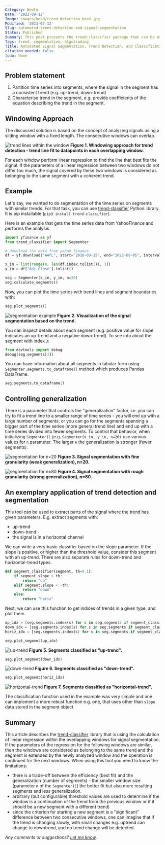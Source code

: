 ```yaml
---
Category: Howto
Date: '2022-09-12'
Image: images/head/trend_detection_head.jpg
Modified: '2023-07-12'
Slug: automated-trend-detection-and-signal-segmentation
Status: Published
Summary: This post presents the trend-classifier package that can be used for signal segmentation into parts where the trend is coherent.
Tags: trend, segmentation, algotrading
Title: Automated Signal Segmentation, Trend Detection, and Classification
citation_needed: false
todo: None
---
```


## Problem statement
1. Partition time series into segments, where the signal in the segment has a consistent trend (e.g. up-trend, down-trend)
2. Characterise trend in the segment, e.g. provide coefficients of the equation describing the trend in the segment.

## Windowing Approach
The discussed solution is based on the concept of analyzing signals using a sliding window with a fixed length. The consecutive windows can overlap.

![trend lines within the window](/images/trend_segmentation/trend_in_windows.jpg)
**Figure 1. Windowing approach for trend detection - trend line fit to datapoints in each overlapping window.**

For each window perform linear regression to find the line that best fits the signal. If the parameters of a linear regression between two windows do not differ too much, the signal covered by these two windows is considered as belonging to the same segment with a coherent trend.

## Example

Let's say, we wanted to do segmentation of the time series on segments with similar trends. For that task, you can use [trend-classifier](https://pypi.org/project/trend-classifier/) Python library. It is pip installable (`pip3 install trend-classifier`).

Here is an example that gets the time series data from YahooFinance and performs the analysis.

```python
import yfinance as yf
from trend_classifier import Segmenter

# download the data from yahoo finance
df = yf.download("AAPL", start="2018-09-15", end="2022-09-05", interval="1d", progress=False)

x_in = list(range(0, len(df.index.tolist()), 1))
y_in = df["Adj Close"].tolist()

seg = Segmenter(x_in, y_in, n=20)
seg.calculate_segments()
```

Now, you can plot the time series with trend lines and segment boundaries with:

```python
seg.plot_segments()
```

![segmentation example](/images/trend_segmentation/screenshoot_1.jpg)
**Figure 2. Visualization of the signal segmentation based on the trend.**

You can inspect details about each segment (e.g. positive value for slope indicates an up-trend and a negative down-trend). To see info about the segment with index `3`:

```python
from devtools import debug
debug(seg.segments[3])
```

You can have information about all segments in tabular form using `Segmenter.segments.to_dataframe()` method which produces Pandas DataFrame.

```python
seg.segments.to_dataframe()
```

## Controlling generalization
There is a parameter that controls the "generalization" factor, i.e. you can try to fit a trend line to a smaller range of time series - you will end up with a large number of segments, or you can go for the segments spanning a bigger part of the time series (more general trend line) and end up with a time series divided into fewer segments. To control that behavior, when initializing `Segmenter()` (e.g. `Segmenter(x_in, y_in, n=20)` use various values for `n` parameter. The larger `n` the generalization is stronger (fewer segments).

![segmentation for n=20](../images/trend_segmentation/segments_n_20.jpg)
**Figure 3. Signal segmentation with fine granularity (weak generalization), n=20.**

![segmentation for n=80](/images/trend_segmentation/segments_n_80.jpg)
**Figure 4. Signal segmentation with rough granularity (strong generalization), n=80.**

## An exemplary application of trend detection and segmentation
This tool can be used to extract parts of the signal where the trend has given parameters. E.g. extract segments with:
- up-trend
- down-trend
- the signal is in a horizontal channel

We can write a very basic classifier based on the slope parameter. If the slope is positive, or higher than the threshold value, consider this segment with an up-trend. There are also separate rules for down-trend and horizontal-trend types.
```python
def segment_classifier(segment, th=0.1):
    if segment.slope > th:
        return "up"
    elif segment.slope < -th:
        return "down"
    else:
        return "horiz"
```

Next, we can use this function to get indices of trends in a given type, and plot them.
```python
up_idx = [seg.segments.index(s) for s in seg.segments if segment_classifier(s) == "up"]
down_idx = [seg.segments.index(s) for s in seg.segments if segment_classifier(s) == "down"]
horiz_idx = [seg.segments.index(s) for s in seg.segments if segment_classifier(s) == "horiz"]
```

```python
seg.plot_segment(up_idx)
```

![up-trend](/images/trend_segmentation/uptrend.jpg)
**Figure 5. Segments classified as "up-trend".**

```python
seg.plot_segment(down_idx)
```

![down-trend](/images/trend_segmentation/downtrend.jpg)
**Figure 6. Segments classified as "down-trend".**

```python
seg.plot_segment(horiz_idx)
```

![horizontal-trend](/images/trend_segmentation/horiz_trend.jpg)
**Figure 7. Segments classified as "horizontal-trend".**

The classification function used in the example was very simple and one can implement a more robust function e.g. one, that uses other than `slope` data stored in the segment object.

## Summary
This article describes the [trend-classifier](https://pypi.org/project/trend-classifier/) library that is using the calculation of linear regression within the overlapping windows for signal segmentation. If the parameters of the regression for the following windows are similar, then the windows are considered as belonging to the same trend and the segment is extended by the newly analyzed window and the operation is continued for the next windows. When using this tool you need to know the limitations:
- there is a trade-off between the efficiency (best fit) and the generalization (number of segments) - the smaller window size (parameter `n` of the `Segmenter()`) the better fit but also more resulting segments and less generalization.
- arbitrary (but configurable) threshold values are used to determine if the window is a continuation of the trend from the previous window or if it should be a new segment with a different trend)
- since the criterion for starting a new segment is a "significant" difference between two consecutive windows, one can imagine that if the trend is changing slowly, with small changes e.g. uptrend can change to downtrend, and no trend change will be detected.


*Any comments or suggestions? [Let me know](mailto:ksafjan@gmail.com?subject=Blog+post).*